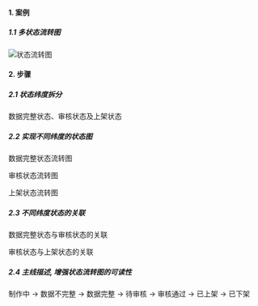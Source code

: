 #### 1. 案例

##### 1.1 多状态流转图

![状态流转图](/Users/ganendong/Documents/design/export/状态流转图.png)

#### 2. 步骤

##### 2.1 状态纬度拆分

数据完整状态、审核状态及上架状态

##### 2.2 实现不同纬度的状态图

数据完整状态流转图

审核状态流转图

上架状态流转图

##### 2.3 不同纬度状态的关联

数据完整状态与审核状态的关联

审核状态与上架状态的关联

##### 2.4 主线描述, 增强状态流转图的可读性

制作中 -> 数据不完整 -> 数据完整 -> 待审核 -> 审核通过 -> 已上架 -> 已下架